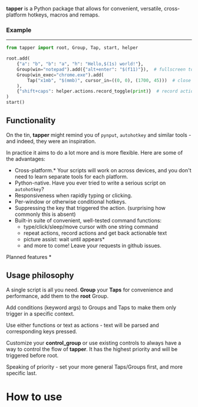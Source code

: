 **tapper** is a Python package that allows for convenient, versatile, cross-platform hotkeys, macros and remaps.

### Example

---
```python
from tapper import root, Group, Tap, start, helper

root.add(
    {"a": "b", "b": "a", "h": "Hello,$(1s) world!"},
    Group(win="notepad").add({"alt+enter": "$(f11)"}),  # fullscreen toggle
    Group(win_exec="chrome.exe").add(
        Tap("x1mb", "$(mmb)", cursor_in=((0, 0), (1700, 45)))  # close tabs with Extra Mouse Button 1
    ),
    {"shift+caps": helper.actions.record_toggle(print)}  # record actions, print when done
)
start()

```

## Functionality

On the tin, **tapper** might remind you of `pynput`, `autohotkey` and similar tools - and indeed, they were an inspiration.

In practice it aims to do a lot more and is more flexible. Here are some of the advantages:

- Cross-platform.* Your scripts will work on across devices, and you don't need to learn separate tools for each platform.
- Python-native. Have you ever tried to write a serious script on `autohotkey`?
- Responsiveness when rapidly typing or clicking.
- Per-window or otherwise conditional hotkeys.
- Suppressing the key that triggered the action. (surprising how commonly this is absent)
- Built-in suite of convenient, well-tested command functions:
  - type/click/sleep/move cursor with one string command
  - repeat actions, record actions and get back actionable text
  - picture assist: wait until appears*
  - and more to come! Leave your requests in github issues.

Planned features *

## Usage philosophy

A single script is all you need. **Group** your **Taps** for convenience and performance, add them to the **root** Group.

Add conditions (keyword args) to Groups and Taps to make them only trigger in a specific context.

Use either functions or text as actions - text will be parsed and corresponding keys pressed.

Customize your **control_group** or use existing controls to always have a way to control the flow of **tapper**. It has the highest priority and will be triggered before root.

Speaking of priority - set your more general Taps/Groups first, and more specific last.

# How to use

